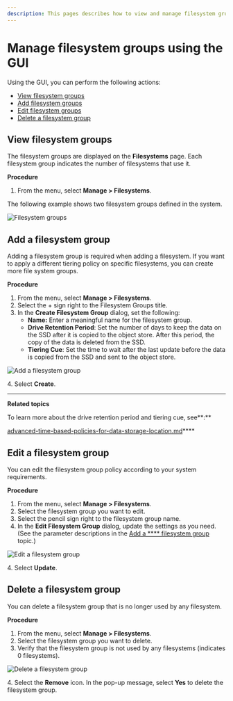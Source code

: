 ```yaml
---
description: This pages describes how to view and manage filesystem groups using the GUI.
---
```


# Manage filesystem groups using the GUI

Using the GUI, you can perform the following actions:

* [View filesystem groups](managing-filesystem-groups.md#view-filesystem-groups)
* [Add filesystem groups](managing-filesystem-groups.md#add-a-filesystem-group)
* [Edit filesystem groups](managing-filesystem-groups.md#edit-a-filesystem-group)
* [Delete a filesystem group](managing-filesystem-groups.md#delete-a-filesystem-group)

## View filesystem groups

The filesystem groups are displayed on the **Filesystems** page. Each filesystem group indicates the number of filesystems that use it.

**Procedure**

1. From the menu, select **Manage > Filesystems**.

The following example shows two filesystem groups defined in the system.

![Filesystem groups](../../.gitbook/assets/wmng\_view\_filesystem\_groups.png)

## Add a filesystem group

Adding a filesystem group is required when adding a filesystem. If you want to apply a different tiering policy on specific filesystems, you can create more file system groups.

**Procedure**

1. From the menu, select **Manage > Filesystems**.
2. Select the + sign right to the Filesystem Groups title.
3. In the **Create Filesystem Group** dialog, set the following:
   * **Name:** Enter a meaningful name for the filesystem group.
   * **Drive Retention Period**: Set the number of days to keep the data on the SSD after it is copied to the object store. After this period, the copy of the data is deleted from the SSD.
   * **Tiering Cue**: Set the time to wait after the last update before the data is copied from the SSD and sent to the object store.

![Add a filesystem group](../../.gitbook/assets/wmng\_add\_fsg.gif)

4\. Select **Create**.

****

**Related topics**

To learn more about the drive retention period and tiering cue, see**:**

[advanced-time-based-policies-for-data-storage-location.md](../tiering/advanced-time-based-policies-for-data-storage-location.md "mention")****

## Edit a filesystem group

You can edit the filesystem group policy according to your system requirements.

**Procedure**

1. From the menu, select **Manage > Filesystems**.
2. Select the filesystem group you want to edit.
3. Select the pencil sign right to the filesystem group name.
4. In the **Edit Filesystem Group** dialog, update the settings as you need. (See the parameter descriptions in the [Add a **** filesystem group](managing-filesystem-groups.md#add-a-filesystem-group) topic.)

![Edit a filesystem group](../../.gitbook/assets/wmng\_edit\_fsg\_animated.gif)

4\. Select **Update**.

## Delete a filesystem group

You can delete a filesystem group that is no longer used by any filesystem.

**Procedure**

1. From the menu, select **Manage > Filesystems**.
2. Select the filesystem group you want to delete.
3. Verify that the filesystem group is not used by any filesystems (indicates 0 filesystems).

![Delete a filesystem group](../../.gitbook/assets/wmng\_delete\_fsg.png)

4\. Select the **Remove** icon. In the pop-up message, select **Yes** to delete the filesystem group.
